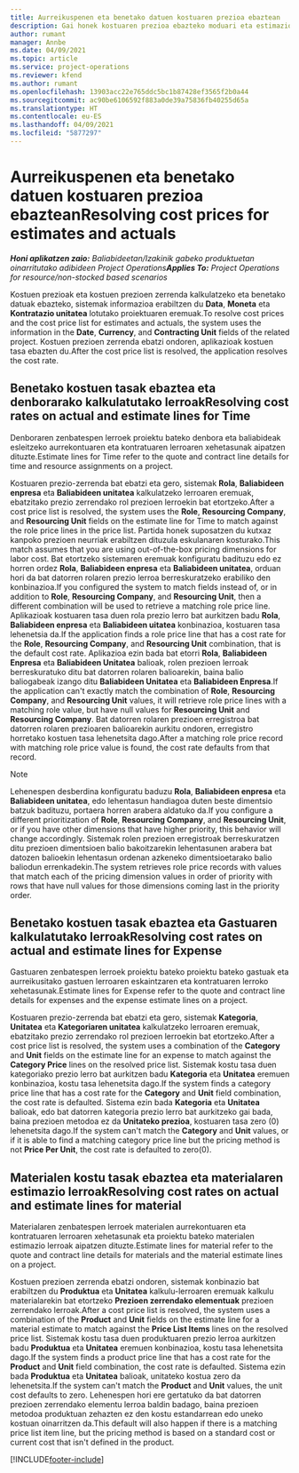 ```yaml
---
title: Aurreikuspenen eta benetako datuen kostuaren prezioa ebaztean
description: Gai honek kostuaren prezioa ebazteko moduari eta estimazioei buruzko informazioa eskaintzen du.
author: rumant
manager: Annbe
ms.date: 04/09/2021
ms.topic: article
ms.service: project-operations
ms.reviewer: kfend
ms.author: rumant
ms.openlocfilehash: 13903acc22e765ddc5bc1b87428ef3565f2b0a44
ms.sourcegitcommit: ac90be6106592f883a0de39a75836fb40255d65a
ms.translationtype: HT
ms.contentlocale: eu-ES
ms.lasthandoff: 04/09/2021
ms.locfileid: "5877297"
---
```

# <a name="resolving-cost-prices-for-estimates-and-actuals"></a><span data-ttu-id="b2c6f-103">Aurreikuspenen eta benetako datuen kostuaren prezioa ebaztean</span><span class="sxs-lookup"><span data-stu-id="b2c6f-103">Resolving cost prices for estimates and actuals</span></span>

<span data-ttu-id="b2c6f-104">_**Honi aplikatzen zaio:** Baliabideetan/Izakinik gabeko produktuetan oinarritutako adibideen Project Operations_</span><span class="sxs-lookup"><span data-stu-id="b2c6f-104">_**Applies To:** Project Operations for resource/non-stocked based scenarios_</span></span>

<span data-ttu-id="b2c6f-105">Kostuen prezioak eta kostuen prezioen zerrenda kalkulatzeko eta benetako datuak ebazteko, sistemak informazioa erabiltzen du **Data**, **Moneta** eta **Kontratazio unitatea** lotutako proiektuaren eremuak.</span><span class="sxs-lookup"><span data-stu-id="b2c6f-105">To resolve cost prices and the cost price list for estimates and actuals, the system uses the information in the **Date**, **Currency**, and **Contracting Unit** fields of the related project.</span></span> <span data-ttu-id="b2c6f-106">Kostuen prezioen zerrenda ebatzi ondoren, aplikazioak kostuen tasa ebazten du.</span><span class="sxs-lookup"><span data-stu-id="b2c6f-106">After the cost price list is resolved, the application resolves the cost rate.</span></span>

## <a name="resolving-cost-rates-on-actual-and-estimate-lines-for-time"></a><span data-ttu-id="b2c6f-107">Benetako kostuen tasak ebaztea eta denborarako kalkulatutako lerroak</span><span class="sxs-lookup"><span data-stu-id="b2c6f-107">Resolving cost rates on actual and estimate lines for Time</span></span>

<span data-ttu-id="b2c6f-108">Denboraren zenbatespen lerroek proiektu bateko denbora eta baliabideak esleitzeko aurrekontuaren eta kontratuaren lerroaren xehetasunak aipatzen dituzte.</span><span class="sxs-lookup"><span data-stu-id="b2c6f-108">Estimate lines for Time refer to the quote and contract line details for time and resource assignments on a project.</span></span>

<span data-ttu-id="b2c6f-109">Kostuaren prezio-zerrenda bat ebatzi eta gero, sistemak **Rola**, **Baliabideen enpresa** eta **Baliabideen unitatea** kalkulatzeko lerroaren eremuak, ebatzitako prezio zerrendako rol prezioen lerroekin bat etortzeko.</span><span class="sxs-lookup"><span data-stu-id="b2c6f-109">After a cost price list is resolved, the system uses the **Role**, **Resourcing Company**, and **Resourcing Unit** fields on the estimate line for Time to match against the role price lines in the price list.</span></span> <span data-ttu-id="b2c6f-110">Partida honek suposatzen du kutxaz kanpoko prezioen neurriak erabiltzen dituzula eskulanaren kosturako.</span><span class="sxs-lookup"><span data-stu-id="b2c6f-110">This match assumes that you are using out-of-the-box pricing dimensions for labor cost.</span></span> <span data-ttu-id="b2c6f-111">Bat etortzeko sistemaren eremuak konfiguratu badituzu edo ez horren ordez **Rola**, **Baliabideen enpresa** eta **Baliabideen unitatea**, orduan hori da bat datorren rolaren prezio lerroa berreskuratzeko erabiliko den konbinazioa.</span><span class="sxs-lookup"><span data-stu-id="b2c6f-111">If you configured the system to match fields instead of, or in addition to **Role**, **Resourcing Company**, and **Resourcing Unit**, then a different combination will be used to retrieve a matching role price line.</span></span> <span data-ttu-id="b2c6f-112">Aplikazioak kostuaren tasa duen rola prezio lerro bat aurkitzen badu **Rola**, **Baliabideen enpresa** eta **Baliabideen uitatea** konbinazioa, kostuaren tasa lehenetsia da.</span><span class="sxs-lookup"><span data-stu-id="b2c6f-112">If the application finds a role price line that has a cost rate for the **Role**, **Resourcing Company**, and **Resourcing Unit** combination, that is the default cost rate.</span></span> <span data-ttu-id="b2c6f-113">Aplikazioa ezin bada bat etorri **Rola**, **Baliabideen Enpresa** eta **Baliabideen Unitatea** balioak, rolen prezioen lerroak berreskuratuko ditu bat datorren rolaren balioarekin, baina balio baliogabeak izango ditu **Baliabideen Unitatea** eta **Baliabideen Enpresa**.</span><span class="sxs-lookup"><span data-stu-id="b2c6f-113">If the application can't exactly match the combination of **Role**, **Resourcing Company**, and **Resourcing Unit** values, it will retrieve role price lines with a matching role value, but have null values for **Resourcing Unit** and **Resourcing Company**.</span></span> <span data-ttu-id="b2c6f-114">Bat datorren rolaren prezioen erregistroa bat datorren rolaren prezioaren balioarekin aurkitu ondoren, erregistro horretako kostuen tasa lehenetsita dago.</span><span class="sxs-lookup"><span data-stu-id="b2c6f-114">After a matching role price record with matching role price value is found, the cost rate defaults from that record.</span></span> 

> [!NOTE]
> <span data-ttu-id="b2c6f-115">Lehenespen desberdina konfiguratu baduzu **Rola**, **Baliabideen enpresa** eta **Baliabideen unitatea**, edo lehentasun handiagoa duten beste dimentsio batzuk badituzu, portaera horren arabera aldatuko da.</span><span class="sxs-lookup"><span data-stu-id="b2c6f-115">If you configure a different prioritization of **Role**, **Resourcing Company**, and **Resourcing Unit**, or if you have other dimensions that have higher priority, this behavior will change accordingly.</span></span> <span data-ttu-id="b2c6f-116">Sistemak rolen prezioen erregistroak berreskuratzen ditu prezioen dimentsioen balio bakoitzarekin lehentasunen arabera bat datozen balioekin lehentasun ordenan azkeneko dimentsioetarako balio baliodun errenkadekin.</span><span class="sxs-lookup"><span data-stu-id="b2c6f-116">The system retrieves role price records with values that match each of the pricing dimension values in order of priority with rows that have null values for those dimensions coming last in the priority order.</span></span>

## <a name="resolving-cost-rates-on-actual-and-estimate-lines-for-expense"></a><span data-ttu-id="b2c6f-117">Benetako kostuen tasak ebaztea eta Gastuaren kalkulatutako lerroak</span><span class="sxs-lookup"><span data-stu-id="b2c6f-117">Resolving cost rates on actual and estimate lines for Expense</span></span>

<span data-ttu-id="b2c6f-118">Gastuaren zenbatespen lerroek proiektu bateko proiektu bateko gastuak eta aurreikusitako gastuen lerroaren eskaintzaren eta kontratuaren lerroko xehetasunak.</span><span class="sxs-lookup"><span data-stu-id="b2c6f-118">Estimate lines for Expense refer to the quote and contract line details for expenses and the expense estimate lines on a project.</span></span>

<span data-ttu-id="b2c6f-119">Kostuaren prezio-zerrenda bat ebatzi eta gero, sistemak **Kategoria**, **Unitatea** eta **Kategoriaren unitatea** kalkulatzeko lerroaren eremuak, ebatzitako prezio zerrendako rol prezioen lerroekin bat etortzeko.</span><span class="sxs-lookup"><span data-stu-id="b2c6f-119">After a cost price list is resolved, the system uses a combination of the **Category** and **Unit** fields on the estimate line for an expense to match against the **Category Price** lines on the resolved price list.</span></span> <span data-ttu-id="b2c6f-120">Sistemak kostu tasa duen kategoriako prezio lerro bat aurkitzen badu **Kategoria** eta **Unitatea** eremuen konbinazioa, kostu tasa lehenetsita dago.</span><span class="sxs-lookup"><span data-stu-id="b2c6f-120">If the system finds a category price line that has a cost rate for the **Category** and **Unit** field combination, the cost rate is defaulted.</span></span> <span data-ttu-id="b2c6f-121">Sistema ezin bada **Kategoria** eta **Unitatea** balioak, edo bat datorren kategoria prezio lerro bat aurkitzeko gai bada, baina prezioen metodoa ez da **Unitateko prezioa**, kostuaren tasa zero (0) lehenetsita dago.</span><span class="sxs-lookup"><span data-stu-id="b2c6f-121">If the system can't match the **Category** and **Unit** values, or if it is able to find a matching category price line but the pricing method is not **Price Per Unit**, the cost rate is defaulted to zero(0).</span></span>

## <a name="resolving-cost-rates-on-actual-and-estimate-lines-for-material"></a><span data-ttu-id="b2c6f-122">Materialen kostu tasak ebaztea eta materialaren estimazio lerroak</span><span class="sxs-lookup"><span data-stu-id="b2c6f-122">Resolving cost rates on actual and estimate lines for material</span></span>

<span data-ttu-id="b2c6f-123">Materialaren zenbatespen lerroek materialen aurrekontuaren eta kontratuaren lerroaren xehetasunak eta proiektu bateko materialen estimazio lerroak aipatzen dituzte.</span><span class="sxs-lookup"><span data-stu-id="b2c6f-123">Estimate lines for material refer to the quote and contract line details for materials and the material estimate lines on a project.</span></span>

<span data-ttu-id="b2c6f-124">Kostuen prezioen zerrenda ebatzi ondoren, sistemak konbinazio bat erabiltzen du **Produktua** eta **Unitatea** kalkulu-lerroaren eremuak kalkulu materialarekin bat etortzeko **Prezioen zerrendako elementuak** prezioen zerrendako lerroak.</span><span class="sxs-lookup"><span data-stu-id="b2c6f-124">After a cost price list is resolved, the system uses a combination of the **Product** and **Unit** fields on the estimate line for a material estimate to match against the **Price List Items** lines on the resolved price list.</span></span> <span data-ttu-id="b2c6f-125">Sistemak kostu tasa duen produktuaren prezio lerroa aurkitzen badu **Produktua** eta **Unitatea** eremuen konbinazioa, kostu tasa lehenetsita dago.</span><span class="sxs-lookup"><span data-stu-id="b2c6f-125">If the system finds a product price line that has a cost rate for the **Product** and **Unit** field combination, the cost rate is defaulted.</span></span> <span data-ttu-id="b2c6f-126">Sistema ezin bada **Produktua** eta **Unitatea** balioak, unitateko kostua zero da lehenetsita.</span><span class="sxs-lookup"><span data-stu-id="b2c6f-126">If the system can't match the **Product** and **Unit** values, the unit cost defaults to zero.</span></span> <span data-ttu-id="b2c6f-127">Lehenespen hori ere gertatuko da bat datorren prezioen zerrendako elementu lerroa baldin badago, baina prezioen metodoa produktuan zehazten ez den kostu estandarrean edo uneko kostuan oinarritzen da.</span><span class="sxs-lookup"><span data-stu-id="b2c6f-127">This default will also happen if there is a matching price list item line, but the pricing method is based on a standard cost or current cost that isn't defined in the product.</span></span>

[!INCLUDE[footer-include](../includes/footer-banner.md)]

